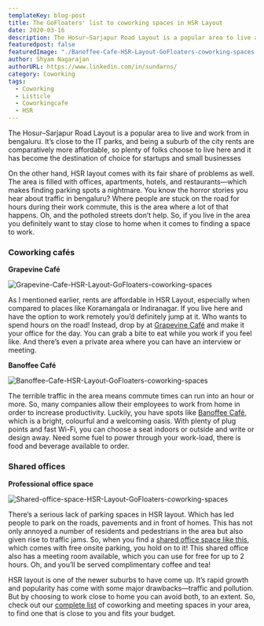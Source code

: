 ```yaml
---
templateKey: blog-post
title: The GoFloaters' list to coworking spaces in HSR Layout
date: 2020-03-16
description: The Hosur–Sarjapur Road Layout is a popular area to live and work from in bengaluru. It’s close to the IT parks, and being a suburb of the city rents are comparatively more affordable
featuredpost: false
featuredImage: "./Banoffee-Cafe-HSR-Layout-GoFloaters-coworking-spaces.jpg"
author: Shyam Nagarajan
authorURL: https://www.linkedin.com/in/sundarns/
category: Coworking 
tags:
  - Coworking 
  - Listicle
  - Coworkingcafe
  - HSR
---
```


<!--StartFragment-->

The Hosur–Sarjapur Road Layout is a popular area to live and work from in bengaluru. It’s close to the IT parks, and being a suburb of the city rents are comparatively more affordable, so plenty of folks choose to live here and it has become the destination of choice for startups and small businesses

On the other hand, HSR layout comes with its fair share of problems as well. The area is filled with offices, apartments, hotels, and restaurants—which makes finding parking spots a nightmare. You know the horror stories you hear about traffic in bengaluru? Where people are stuck on the road for hours during their work commute, this is the area where a lot of that happens. Oh, and the potholed streets don’t help. So, if you live in the area you definitely want to stay close to home when it comes to finding a space to work.

### Coworking cafés

**Grapevine Café**

![Grapevine-Cafe-HSR-Layout-GoFloaters-coworking-spaces](./Grapevine-Cafe-HSR-Layout-GoFloaters-coworking-spaces.jpeg)

As I mentioned earlier, rents are affordable in HSR Layout, especially when compared to places like Koramangala or Indiranagar. If you live here and have the option to work remotely you’d definitely jump at it. Who wants to spend hours on the road! Instead, drop by at [Grapevine Café](https://app.gofloaters.com/#/home/explore/spacedetail/-LTWH_stK1c-26RNHgwE) and make it your office for the day. You can grab a bite to eat while you work if you feel like. And there’s even a private area where you can have an interview or meeting.

**Banoffee Café**

![Banoffee-Cafe-HSR-Layout-GoFloaters-coworking-spaces](./Banoffee-Cafe-HSR-Layout-GoFloaters-coworking-spaces.jpg)

The terrible traffic in the area means commute times can run into an hour or more. So, many companies allow their employees to work from home in order to increase productivity. Luckily, you have spots like [Banoffee Café](https://app.gofloaters.com/#/home/explore/spacedetail/-LkAeC5H6N44Tz76ibbG), which is a bright, colourful and a welcoming oasis. With plenty of plug points and fast Wi-Fi, you can choose a seat indoors or outside and write or design away. Need some fuel to power through your work-load, there is food and beverage available to order.

### Shared offices

**Professional office space**

![Shared-office-space-HSR-Layout-GoFloaters-coworking-spaces](./Shared-office-space-HSR-Layout-GoFloaters-coworking-spaces.jpeg)

There’s a serious lack of parking spaces in HSR layout. Which has led people to park on the roads, pavements and in front of homes. This has not only annoyed a number of residents and pedestrians in the area but also given rise to traffic jams. So, when you find a [shared office space like this](https://app.gofloaters.com/#/home/explore/spacedetail/-LTgsY8oHhbAwvulvXtA), which comes with free onsite parking, you hold on to it! This shared office also has a meeting room available, which you can use for free for up to 2 hours. Oh, and you’ll be served complimentary coffee and tea!

HSR layout is one of the newer suburbs to have come up. It’s rapid growth and popularity has come with some major drawbacks—traffic and pollution. But by choosing to work close to home you can avoid both, to an extent. So, check out our [complete list](https://www.gofloaters.com/shared-office/) of coworking and meeting spaces in your area, to find one that is close to you and fits your budget.

<!--EndFragment-->
